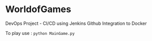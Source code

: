 # WorldofGames
DevOps Project - CI/CD using Jenkins Github Integration to Docker 

To play use : 
`python MainGame.py`
